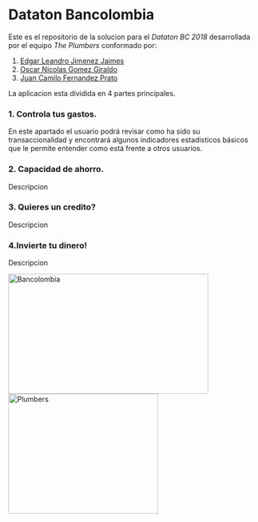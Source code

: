 # Dataton Bancolombia

Este es el repositorio de la solucion para el *_Dataton BC 2018_* desarrollada por el equipo *_The Plumbers_* conformado por:

1. [Edgar Leandro Jimenez Jaimes](https://github.com/eljimenezj)
2. [Oscar Nicolas Gomez Giraldo](https://github.com/nicolasggiraldo)
3. [Juan Camilo Fernandez Prato](https://github.com/jcfernandezp) 

La aplicacion esta dividida en 4 partes principales.

### 1. Controla tus gastos.

En este apartado el usuario podrá revisar como ha sido su transaccionalidad y encontrará algunos indicadores estadisticos básicos que le permite entender como está frente a otros usuarios.

### 2. Capacidad de ahorro.

Descripcion

### 3. Quieres un credito?

Descripcion

### 4.Invierte tu dinero!

Descripcion


<img src="https://www.grupobancolombia.com/wps/wcm/connect/050251d9-15cc-48a1-8b81-0b94a79b3282/logo-bancolombia.png?MOD=AJPERES&CACHEID=ROOTWORKSPACE-050251d9-15cc-48a1-8b81-0b94a79b3282-men-kU7" alt="Bancolombia" width="400" height="240"/> <img src="https://png2.kisspng.com/sh/3ba3ea652870af325905a191557adfc5/L0KzQYm3V8A0N6t0fpH0aYP2gLBuTfFlaZ9mReVALYTog7r6ggQueJ16hdRucj38grbwkr1mdl5Aed13LXnveX79gfxtbZt0ReJ1dX3ldcP6TcVjO5M3eaoBMUSzcYOATsUyOmQ1SKg9MUW2QIe3VME3PmE9SqM3cH7q/kisspng-adana-su-tesisat-plumber-yreir-en-yakn-ili-vallejo-plumbers-5b3b2a86140a27.5123006415306041660821.png" alt="Plumbers" width="300" height="240"/>
